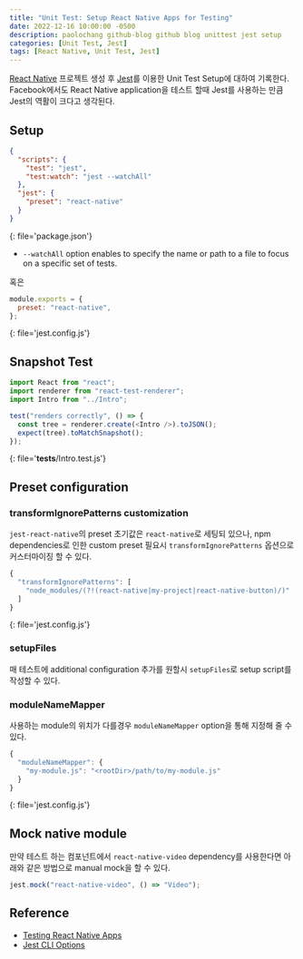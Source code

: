 ```yaml
---
title: "Unit Test: Setup React Native Apps for Testing"
date: 2022-12-16 10:00:00 -0500
description: paolochang github-blog github blog unittest jest setup
categories: [Unit Test, Jest]
tags: [React Native, Unit Test, Jest]
---
```


[React Native](https://reactnative.dev/) 프로젝트 생성 후 [Jest](https://jestjs.io/)를 이용한 Unit Test Setup에 대하여 기록한다. Facebook에서도 React Native application을 테스트 할때 Jest를 사용하는 만큼 Jest의 역활이 크다고 생각된다.

## Setup

<!-- prettier-ignore-start -->
```json
{
  "scripts": {
    "test": "jest",
    "test:watch": "jest --watchAll"
  },
  "jest": {
    "preset": "react-native"
  }
}
```
{: file='package.json'}
<!-- prettier-ignore-end -->

- `--watchAll` option enables to specify the name or path to a file to focus on a specific set of tests.

혹은

<!-- prettier-ignore-start -->
```js
module.exports = {
  preset: "react-native",
};
```
{: file='jest.config.js'}
<!-- prettier-ignore-end -->

## Snapshot Test

<!-- prettier-ignore-start -->
```js
import React from "react";
import renderer from "react-test-renderer";
import Intro from "../Intro";

test("renders correctly", () => {
  const tree = renderer.create(<Intro />).toJSON();
  expect(tree).toMatchSnapshot();
});
```
{: file='__tests__/Intro.test.js'}
<!-- prettier-ignore-end -->

## Preset configuration

### **transformIgnorePatterns** customization

`jest-react-native`의 preset 초기값은 `react-native`로 세팅되 있으나, npm dependencies로 인한 custom preset 필요시 `transformIgnorePatterns` 옵션으로 커스터마이징 할 수 있다.

<!-- prettier-ignore-start -->
```js
{
  "transformIgnorePatterns": [
    "node_modules/(?!(react-native|my-project|react-native-button)/)"
  ]
}
```
{: file='jest.config.js'}
<!-- prettier-ignore-end -->

### **setupFiles**

매 테스트에 additional configuration 추가를 원할시 `setupFiles`로 setup script를 작성할 수 있다.

### **moduleNameMapper**

사용하는 module의 위치가 다를경우 `moduleNameMapper` option을 통해 지정해 줄 수 있다.

<!-- prettier-ignore-start -->
```js
{
  "moduleNameMapper": {
    "my-module.js": "<rootDir>/path/to/my-module.js"
  }
}
```
{: file='jest.config.js'}
<!-- prettier-ignore-end -->

## Mock native module

만약 테스트 하는 컴포넌트에서 `react-native-video` dependency를 사용한다면 아래와 같은 방법으로 manual mock을 할 수 있다.

```js
jest.mock("react-native-video", () => "Video");
```

## Reference

- [Testing React Native Apps](https://jestjs.io/docs/tutorial-react-native)
- [Jest CLI Options](https://archive.jestjs.io/docs/en/23.x/cli)

